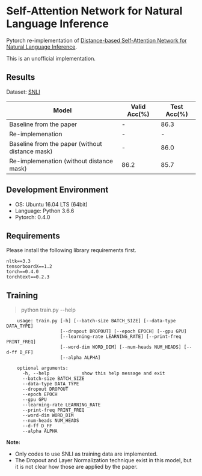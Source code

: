 # Self-Attention Network for Natural Language Inference
Pytorch re-implementation of [Distance-based Self-Attention Network for Natural Language Inference](https://arxiv.org/abs/1712.02047).

This is an unofficial implementation.

## Results
Dataset: [SNLI](https://nlp.stanford.edu/projects/snli/)

| Model | Valid Acc(%) | Test Acc(%) |
| ----- | ------------ | ----------- |
| Baseline from the paper | - | 86.3 |
| Re-implemenation | - | - |
| Baseline from the paper (without distance mask) | - | 86.0 |
| Re-implemenation (without distance mask) | 86.2 | 85.7 |

## Development Environment
- OS: Ubuntu 16.04 LTS (64bit)
- Language: Python 3.6.6
- Pytorch: 0.4.0

## Requirements
Please install the following library requirements first.

    nltk==3.3
    tensorboardX==1.2
    torch==0.4.0
    torchtext==0.2.3
    
## Training
> python train.py --help

        usage: train.py [-h] [--batch-size BATCH_SIZE] [--data-type DATA_TYPE]
                        [--dropout DROPOUT] [--epoch EPOCH] [--gpu GPU]
                        [--learning-rate LEARNING_RATE] [--print-freq PRINT_FREQ]
                        [--word-dim WORD_DIM] [--num-heads NUM_HEADS] [--d-ff D_FF]
                        [--alpha ALPHA]

        optional arguments:
          -h, --help            show this help message and exit
          --batch-size BATCH_SIZE
          --data-type DATA_TYPE
          --dropout DROPOUT
          --epoch EPOCH
          --gpu GPU
          --learning-rate LEARNING_RATE
          --print-freq PRINT_FREQ
          --word-dim WORD_DIM
          --num-heads NUM_HEADS
          --d-ff D_FF
          --alpha ALPHA
 
 **Note:** 
- Only codes to use SNLI as training data are implemented.
- The Dropout and Layer Normalization technique exist in this model, but it is not clear how those are applied by the paper.
